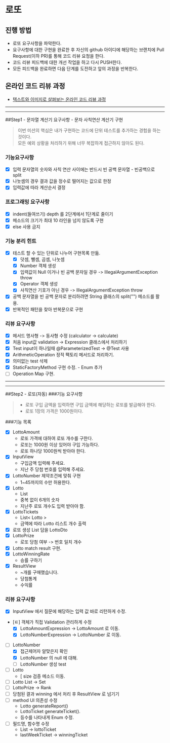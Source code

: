 # 로또
## 진행 방법
* 로또 요구사항을 파악한다.
* 요구사항에 대한 구현을 완료한 후 자신의 github 아이디에 해당하는 브랜치에 Pull Request(이하 PR)를 통해 코드 리뷰 요청을 한다.
* 코드 리뷰 피드백에 대한 개선 작업을 하고 다시 PUSH한다.
* 모든 피드백을 완료하면 다음 단계를 도전하고 앞의 과정을 반복한다.

## 온라인 코드 리뷰 과정
* [텍스트와 이미지로 살펴보는 온라인 코드 리뷰 과정](https://github.com/next-step/nextstep-docs/tree/master/codereview)

---
---
##Step1 - 문자열 계산기 요구사항 - 문자 사칙연산 계산기 구현
> 이번 미션의 핵심은 내가 구현하는 코드에 단위 테스트를 추가하는 경험을 하는 것이다.<br>
> 모든 예외 상황을 처리하기 위해 너무 복잡하게 접근하지 않아도 된다.
### 기능요구사항
- [x] 입력 문자열의 숫자와 사칙 연산 사이에는 반드시 빈 공백 문자열 - 빈공백으로 split
- [x] 나눗셈의 경우 결과 값을 정수로 떨어지는 값으로 한정
- [x] 입력값에 따라 계산순서 결정
### 프로그래밍 요구사항
- [x] indent(들여쓰기) depth 를 2단계에서 1단계로 줄이기
- [x] 메소드의 크기가 최대 10 라인을 넘지 않도록 구현
- [x] else 사용 금지
### 기능 분리 힌트
- [x] 테스트 할 수 있는 단위로 나누어 구현목록 만듦.
  - [x] 덧셈, 뺄셈, 곱셈, 나눗셈
  - [x] Number 객체 생성
  - [x] 입력값이 Null 이거나 빈 공백 문자일 경우 -> IllegalArgumentException throw
  - [x] Operator 객체 생성
  - [x] 사칙연산 기호가 아닌 경우 -> IllegalArgumentException throw
- [x] 공백 문자열을 빈 공백 문자로 분리하려면 String 클래스의 split("") 메소드를 활용.
- [x] 반복적인 패턴을 찾아 반복문으로 구현 

### 리뷰 요구사항
- [x] 메서드 명사형 -> 동사형 수정 (calculator -> calculate)
- [x] 처음 input값 validation -> Expression 클래스에서 처리하기
- [x] Test input이 하나일때 @ParameterizedTest -> @Test 사용
- [x] ArithmeticOperation 정적 팩토리 메서드로 처리하기.
- [x] 의미없는 test 삭제
- [x] StaticFactoryMethod 구현 수정. - Enum 추가
- [ ] Operation Map 구현.
---

---
##Step2 - 로또(자동)
###기능 요구사항
> - 로또 구입 금액을 입력하면 구입 금액에 해당하는 로또를 발급해야 한다.
> - 로또 1장의 가격은 1000원이다.

###기능 목록
- [x] LottoAmount
  - 로또 가격에 대하여 로또 개수를 구한다.
  - 로또는 1000원 이상 있어야 구입 가능하다.
  - 로또 하나당 1000원씩 받아야 한다.
- [x] InputView
  - 구입금액 입력해 주세요.
  - 지난 주 당첨 번호를 입력해 주세요.
- [x] LottoNumber 제약조건에 맞춰 구현
  - 1~45까지의 수만 허용한다.
- [x] Lotto
  - List<LottoNumber>
  - 중복 없이 6개의 숫자 
  - 지난주 로또 개수도 입력 받아야 함.
- [x] LottoTickets
  - List< Lotto >
  - 금액에 따라 Lotto 리스트 개수 출력
- [x] 로또 생성 List 담을 LottoDto
- [x] LottoPrize
  - 로또 당첨 여부 -> 번호 일치 개수
- [x] Lotto match result 구현.
- [x] LottoWinningRate
  - 승률 구하기
- [x] ResultView
  - ~개를 구매했습니다.
  - 당첨통계
  - 수익률

### 리뷰 요구사항
- [x] InputView 에서 질문에 해당하는 입력 값 바로 리턴하게 수정.
- [ㅌ] 객체가 직접 Validation 관리하게 수정
  - [x] LottoAmountExpression -> LottoAmount 로 이동.
  - [x] LottoNumberExpression -> LottoNumber 로 이동.
- [ ] LottoNumber
  - [x] 접근제어자 알맞은지 확인
  - [X] LottoNumber 의 null 에 대해.
  - [ ] LottoNumber 생성 test
- [ ] Lotto 
  - [ size 검증 메소드 이동.
- [ ] Lotto List -> Set
- [ ] LottoPrize -> Rank
- [ ] 당첨된 결과 winning 에서 처리 후 ResultView 로 넘기기
- [ ] method UI 의존성 수정
  - Lotto generateReport()
  - LottoTicket generateTicket().
  - 등수를 나타내게 Enum 수정.
- [ ] 필드명, 함수명 수정
  - List<lotto> -> lottoTicket
  - lastWeekTicket -> winningTicket

